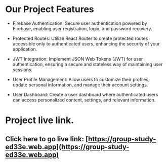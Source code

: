 # Our Project Features 

* Firebase Authentication: Secure user authentication powered by Firebase, enabling user registration, login, and password recovery.

* Protected Routes: Utilize React Router to create protected routes accessible only to authenticated users, enhancing the security of your application.

* JWT Integration: Implement JSON Web Tokens (JWT) for user authentication, ensuring a secure and stateless way of maintaining user sessions.

* User Profile Management: Allow users to customize their profiles, update personal information, and manage their account settings.

* User Dashboard: Create a user dashboard where authenticated users can access personalized content, settings, and relevant information.

# Project live link.
## Click here to go live link: [https://group-study-ed33e.web.app](https://group-study-ed33e.web.app)
